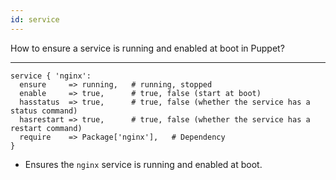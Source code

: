 ```yaml
---
id: service
---
```


How to ensure a service is running and enabled at boot in Puppet?

---

```puppet
service { 'nginx':
  ensure     => running,   # running, stopped
  enable     => true,      # true, false (start at boot)
  hasstatus  => true,      # true, false (whether the service has a status command)
  hasrestart => true,      # true, false (whether the service has a restart command)
  require    => Package['nginx'],   # Dependency
}
```

- Ensures the `nginx` service is running and enabled at boot.
